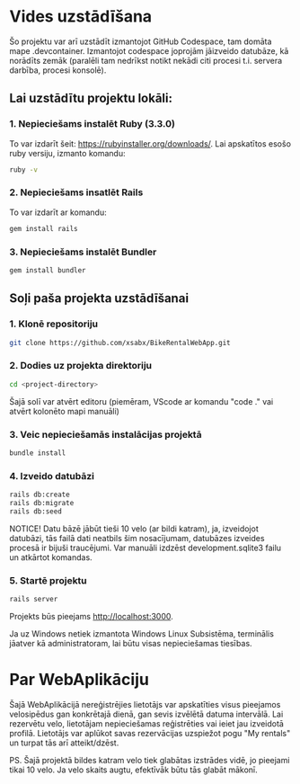 # Vides uzstādīšana
Šo projektu var arī uzstādīt izmantojot GitHub Codespace, tam domāta mape .devcontainer. Izmantojot codespace joprojām jāizveido datubāze, kā norādīts zemāk (paralēli tam nedrīkst notikt nekādi citi procesi t.i. servera darbība, procesi konsolē).

## Lai uzstādītu projektu lokāli:
### 1. Nepieciešams instalēt Ruby (3.3.0)
To var izdarīt šeit: https://rubyinstaller.org/downloads/.
Lai apskatītos esošo ruby versiju, izmanto komandu:
```bash
ruby -v
```

### 2. Nepieciešams insatlēt Rails
To var izdarīt ar komandu:
```bash
gem install rails
```

### 3. Nepieciešams instalēt Bundler
```bash
gem install bundler
```

## Soļi paša projekta uzstādīšanai

### 1. Klonē repositoriju
```bash
git clone https://github.com/xsabx/BikeRentalWebApp.git
```

### 2. Dodies uz projekta direktoriju 
```bash
cd <project-directory>
```
Šajā solī var atvērt editoru (piemēram, VScode ar komandu "code ." vai atvērt kolonēto mapi manuāli)

### 3. Veic nepieciešamās instalācijas projektā
```bash
bundle install
```

### 4. Izveido datubāzi
```bash
rails db:create
rails db:migrate
rails db:seed
```
NOTICE! Datu bāzē jābūt tieši 10 velo (ar bildi katram), ja, izveidojot datubāzi, tās failā dati neatbils šim nosacījumam, datubāzes izveides procesā ir bijuši traucējumi. Var manuāli izdzēst development.sqlite3 failu un atkārtot komandas.

### 5. Startē projektu
```bash
rails server
```

Projekts būs pieejams [http://localhost:3000](http://localhost:3000).

Ja uz Windows netiek izmantota Windows Linux Subsistēma, terminālis jāatver kā administratoram, lai būtu visas nepieciešamas tiesības.


# Par WebAplikāciju

Šajā WebAplikācijā nereģistrējies lietotājs var apskatīties visus pieejamos velosipēdus gan konkrētajā dienā, gan sevis izvēlētā datuma intervālā. Lai rezervētu velo, lietotājam nepieciešamas reģistrēties vai ieiet jau izveidotā  profilā. Lietotājs var aplūkot savas rezervācijas uzspiežot pogu "My rentals" un turpat tās arī atteikt/dzēst.

PS. Šajā projektā bildes katram velo tiek glabātas izstrādes vidē, jo pieejami tikai 10 velo. Ja velo skaits augtu, efektīvāk būtu tās glabāt mākonī.




